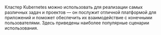 Кластер Kubernetes можно использовать для реализации самых различных задач и проектов — он послужит отличной платформой для приложений и поможет обеспечить их взаимодействие с конечными пользователями. Здесь приведены наиболее популярные сценарии использования.